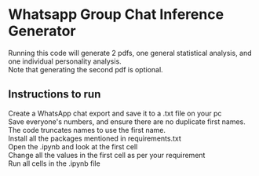 # Whatsapp Group Chat Inference Generator

Running this code will generate 2 pdfs, one general statistical analysis, and one individual personality analysis.  
Note that generating the second pdf is optional.  

## Instructions to run

Create a WhatsApp chat export and save it to a .txt file on your pc  
Save everyone's numbers, and ensure there are no duplicate first names.  The code truncates names to use the first name.  
Install all the packages mentioned in requirements.txt  
Open the .ipynb and look at the first cell  
Change all the values in the first cell as per your requirement  
Run all cells in the .ipynb file  
